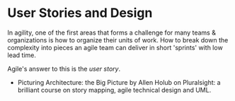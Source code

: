 # User Stories and Design

In agility, one of the first areas that forms a challenge for many teams & organizations is how to organize their units of work. How to break down the complexity into pieces an agile team can deliver in short 'sprints' with low lead time.

Agile's answer to this is the *user story*.

- Picturing Architecture: the Big Picture by Allen Holub on Pluralsight: a brilliant course on story mapping, agile technical design and UML.